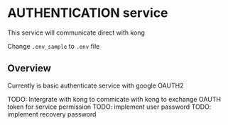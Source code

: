 # AUTHENTICATION service
This service will communicate direct with kong

Change `.env_sample` to `.env` file

## Overview
Currently is basic authenticate service with google OAUTH2

TODO: Intergrate with kong to commicate with kong to exchange OAUTH token for service permission
TODO: implement user password
TODO: implement recovery password
